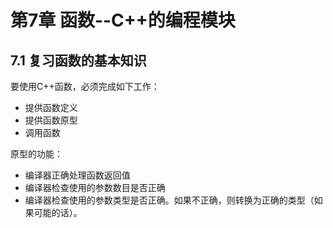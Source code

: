 
# 第7章 函数--C++的编程模块

## 7.1 复习函数的基本知识

要使用C++函数，必须完成如下工作：
- 提供函数定义
- 提供函数原型
- 调用函数

原型的功能：
- 编译器正确处理函数返回值
- 编译器检查使用的参数数目是否正确
- 编译器检查使用的参数类型是否正确。如果不正确，则转换为正确的类型（如果可能的话）。